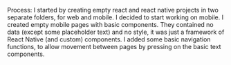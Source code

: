 Process:
I started by creating empty react and react native projects in two separate folders, for web and mobile.
I decided to start working on mobile. I created empty mobile pages with basic components. They contained no data (except some placeholder text) and no style, it was just a framework of React Native (and custom) components.
I added some basic navigation functions, to allow movement between pages by pressing on the basic text components.

